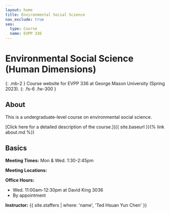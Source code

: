 ```yaml
---
layout: home
title: Environmental Social Science
nav_exclude: true
seo:
  type: Course
  name: EVPP 336
---
```


# Environmental Social Science (Human Dimensions)
{: .mb-2 }
Course website for EVPP 336 at George Mason University (Spring 2023).
{: .fs-6 .fw-300 }

## About

This is a undergraduate-level course on environmental social science.


[Click here for a detailed description of the course.]({{ site.baseurl }}{% link about.md %})

## Basics

**Meeting Times:** Mon & Wed. 1:30-2:45pm

**Meeting Locations:** 

**Office Hours:** 
- Wed. 11:00am-12:30pm at David King 3036
- By appointment

**Instructor:**
{{ site.staffers | where: 'name', 'Ted Hsuan Yun Chen' }}
